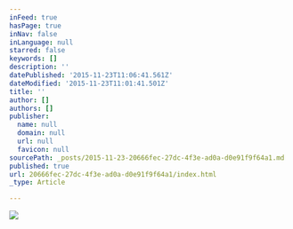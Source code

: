 ```yaml
---
inFeed: true
hasPage: true
inNav: false
inLanguage: null
starred: false
keywords: []
description: ''
datePublished: '2015-11-23T11:06:41.561Z'
dateModified: '2015-11-23T11:01:41.501Z'
title: ''
author: []
authors: []
publisher:
  name: null
  domain: null
  url: null
  favicon: null
sourcePath: _posts/2015-11-23-20666fec-27dc-4f3e-ad0a-d0e91f9f64a1.md
published: true
url: 20666fec-27dc-4f3e-ad0a-d0e91f9f64a1/index.html
_type: Article

---
```

![](https://the-grid-user-content.s3-us-west-2.amazonaws.com/244a9202-d902-49ae-8652-b50e1039d954.jpg)